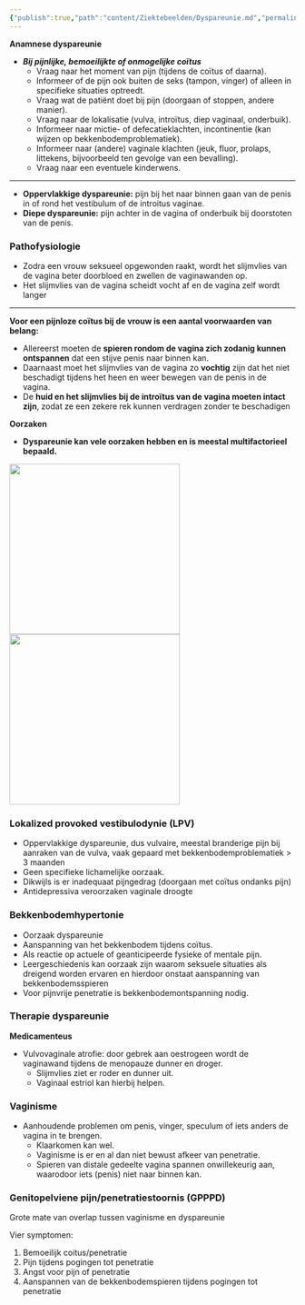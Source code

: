 ```yaml
---
{"publish":true,"path":"content/Ziektebeelden/Dyspareunie.md","permalink":"/content/ziektebeelden/dyspareunie/","title":"Dyspareunie","tags":["Seksuologie","Ziektebeeld"]}
---
```




**Anamnese dyspareunie**

- ***Bij pijnlijke, bemoeilijkte of onmogelijke coïtus***
    - Vraag naar het moment van pijn (tijdens de coïtus of daarna).
    - Informeer of de pijn ook buiten de seks (tampon, vinger) of alleen in specifieke situaties optreedt.
    - Vraag wat de patiënt doet bij pijn (doorgaan of stoppen, andere manier).
    - Vraag naar de lokalisatie (vulva, introïtus, diep vaginaal, onderbuik).
    - Informeer naar mictie- of defecatieklachten, incontinentie (kan wijzen op bekkenbodemproblematiek).
    - Informeer naar (andere) vaginale klachten (jeuk, fluor, prolaps, littekens, bijvoorbeeld ten gevolge van een bevalling).
    - Vraag naar een eventuele kinderwens.

---
- **Oppervlakkige dyspareunie:** pijn bij het naar binnen gaan van de penis in of rond het vestibulum of de introitus vaginae.
- **Diepe dyspareunie:** pijn achter in de vagina of onderbuik bij doorstoten van de penis.

### Pathofysiologie

- Zodra een vrouw seksueel opgewonden raakt, wordt het slijmvlies van de vagina beter doorbloed en zwellen de vaginawanden op.
- Het slijmvlies van de vagina scheidt vocht af en de vagina zelf wordt langer

---

**Voor een pijnloze coïtus bij de vrouw is een aantal voorwaarden van belang:**

- Allereerst moeten de **spieren rondom de vagina zich zodanig kunnen ontspannen** dat een stijve penis naar binnen kan.
- Daarnaast moet het slijmvlies van de vagina zo **vochtig** zijn dat het niet beschadigt tijdens het heen en weer bewegen van de penis in de vagina.
- De **huid en het slijmvlies bij de introïtus van de vagina moeten intact zijn**, zodat ze een zekere rek kunnen verdragen zonder te beschadigen

**Oorzaken**

- **Dyspareunie kan vele oorzaken hebben en is meestal multifactorieel bepaald.**

<img width="300px" src="https://i.imgur.com/dTBeMro.png"></img>
<img width="300px" src="https://i.imgur.com/5HEOcmw.png"></img>



### Lokalized provoked vestibulodynie (LPV)

- Oppervlakkige dyspareunie, dus vulvaire, meestal branderige pijn bij aanraken van de vulva, vaak gepaard met bekkenbodemproblematiek > 3 maanden
- Geen specifieke lichamelijke oorzaak.
- Dikwijls is er inadequaat pijngedrag (doorgaan met coïtus ondanks pijn)
- Antidepressiva veroorzaken vaginale droogte

### Bekkenbodemhypertonie

- Oorzaak dyspareunie
- Aanspanning van het bekkenbodem tijdens coïtus.
- Als reactie op actuele of geanticipeerde fysieke of mentale pijn.
- Leergeschiedenis kan oorzaak zijn waarom seksuele situaties als dreigend worden ervaren en hierdoor onstaat aanspanning van bekkenbodemsspieren
- Voor pijnvrije penetratie is bekkenbodemontspanning nodig.

### Therapie dyspareunie

**Medicamenteus**

- Vulvovaginale atrofie: door gebrek aan oestrogeen wordt de vaginawand tijdens de menopauze dunner en droger.
    - Slijmvlies ziet er roder en dunner uit.
    - Vaginaal estriol kan hierbij helpen.

### Vaginisme

- Aanhoudende problemen om penis, vinger, speculum of iets anders de vagina in te brengen.
    - Klaarkomen kan wel.
    - Vaginisme is er en al dan niet bewust afkeer van penetratie.
    - Spieren van distale gedeelte vagina spannen onwillekeurig aan, waarodoor iets (penis) niet naar binnen kan.

### Genitopelviene pijn/penetratiestoornis (GPPPD)

Grote mate van overlap tussen vaginisme en dyspareunie

Vier symptomen:

1. Bemoeilijk coitus/penetratie
2. Pijn tijdens pogingen tot penetratie
3. Angst voor pijn of penetratie
4. Aanspannen van de bekkenbodemspieren tijdens pogingen tot penetratie